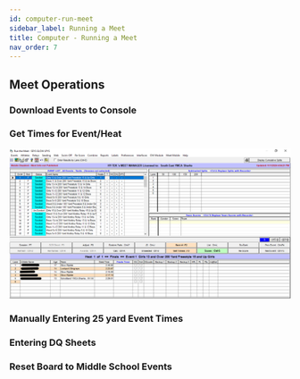 ```yaml
---
id: computer-run-meet
sidebar_label: Running a Meet
title: Computer - Running a Meet
nav_order: 7
---
```



## Meet Operations 
### Download Events to Console 

### Get Times for Event/Heat 

![Meet Manager Main Screen](img/mm_main_screen.png)


### Manually Entering 25 yard Event Times 

### Entering DQ Sheets 

### Reset Board to Middle School Events 

 
